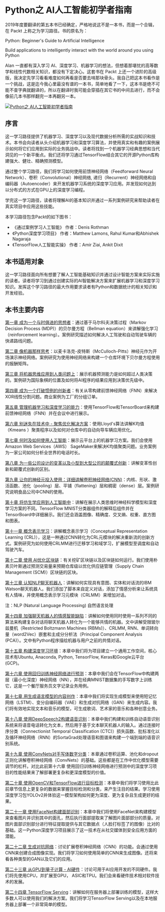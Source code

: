 # Python之 AI人工智能初学者指南


2019年度要翻译的第五本书已经确定，严格地说这不是一本书，而是一个合辑，在 Packt 上称之为学习路径。书的原名为：

Python: Beginner's Guide to Artificial Intelligence

Build applications to intelligently interact with the world around you using Python

Alan 一直都有深入学习 AI、深度学习、机器学习的想法，但想着那堪忧的高等数学和线性代数相关知识，都没有下定决心。这套书在 Packt 上还一个进阶的高级版，我决定先学习看看难度如何再看是否要去啃那块骨头。我自己把这本书看作是一个挑战，这是迄今我心里最没有谱的一本书，简单地看了一下，这本书是绝不可能不查字典就翻译的，所以在翻译时我可能会穿插在其它书的中间去进行，而不会像前几本书那样翻完一本再翻另一本。

[![Python之 AI人工智能初学者指南](http://upload-images.jianshu.io/upload_images/14565748-4a45d1df01f25bd9.png?imageMogr2/auto-orient/strip%7CimageView2/2/w/1240)](http://alanhou.org/homepage/wp-content/uploads/2019/03/2019032415190052.png) 

## 序言

这一学习路径提供了机器学习、深度学习以及现代数据分析所需的实战知识和技术。本书会向读者从头介绍机器学习和深度学习算法，并使用真实和有趣的案例展示如何将它们应用到实际的业务挑战中。读者将找到一个机器学习经典思想和当代洞见的一个新平衡点。我们还将学习通过TensorFlow结合其它的开源Python库构建强大、健壮、精确预测模型。

通过整个学习路径，我们将学习如何使用前馈神经网络（Feedforward Neural Network）、卷积（Convolutional）神经网络, 递归（Recurrent）神经网络和自编码器（Autoencoder）来开发机器学习系统的深度学习应用。并发现如何达到以分布式的方式在GPU上的深度学习编程。

学完这一学习路径，读者将理解AI的基本知识并通过一系列案例研究来帮助读者在真实项目中应用这些技能。

本学习路径包含Packt的如下图书：

*   《通过案例学习人工智能》 作者：Denis Rothman
*   《Python深度学习项目》 作者：Matthew Lamons, Rahul Kumar和Abhishek Nagaraja
*   《TensorFlow人工智能实操》 作者：Amir Ziai, Ankit Dixit

## 本书适用对象

这一学习路径面向所有想要了解人工智能基础知识并通过设计智能方案来实际实施的读者。读者将学习到通过创建实际的AI智能解决方案来扩展机器学习和深度学习知识。发挥这个学习路径的最大作用要求读者有Python和数据统计的相关知识和开发经验。

## 本书主要内容

[第一章 成为一个与时俱进的思想者](https://alanhou.org/adaptive-thinker/)：通过基于马尔科夫决策过程（Markov Decision Process (MDP)）的贝尔曼方程（Bellman equation）来讲解强化学习（reinforcement learning）。案例研究描述如何解决人工驾驶和自动驾驶车辆的快递路线问题。

[第二章 像机器那样思考](https://alanhou.org/think-machine/)：以麦卡洛克-皮特斯（McCulloch-Pitts）神经元作为开场演示神经网络。案例研究为使用神经网络来构建一个仓库环境下贝尔曼方程使用的报酬矩阵。

[第三章 将机器思维应用到人类问题上](https://alanhou.org/apply-machine-thinking-human-problem/)：展示机器预测能力是如何超过人类决策的。案例研为国际象棋的位置及如何将AI程序的结果应用到决策优先级中。

[第四章 成为一个打破惯例的创新者](https://alanhou.org/unconventional-innovator/)：有关从零构建前馈神经网络（FNN）来解决XOR线性分割问题。商业案例为工厂的分组订单。

[第五章 管理机器学习和深度学习的能力](https://alanhou.org/manage-power-machine-learning-deep-learning/)：使用TensorFlow和TensorBoard来构建前馈神经网络（FNN）并在会议中进行展示。

[第六章 别迷失在技术中 - 聚焦优化解决方案](https://alanhou.org/focus-optimizing-solutions/)：使用Lloyd's算法讲解K均值（Kmeans ）聚类程序以及如何对仓库中的自动向导车辆应用优化。

[第七章 何时及如何使用人工智能]()：展示云平台上的机器学习方案。我们会使用Amazon Web Services（AWS） SageMaker来解决K均值聚类问题。业务案例为一家公司如何分析全世界的电话时长。

[第八章 为一些公司设计的变革以及小型到大型公司的颠覆式创新]()：讲解变革性创新和颠覆式创新的区别。

[第九章 让你的神经元投入使用：详细讲解卷积神经网络(CNN)]()：内核、形状、激活函数、池化（pooling）层、平铺（flattening）层和稠密（dense）层。案例研究说明食品公司中CNN的使用。

[第十章 将仿生学应用到人工智能中]()：讲解在展示人类思维时神经科学模型和深度学习方案的不同。TensorFlow MNIST分类器组件的解释后组件并在TensorBoard中详细展示。我们还会涵盖图像、精确度、交叉熵、权重、直方图和图表。

[第十一章 概念表示学习]()：讲解概念表示学习（Conceptual Representation Learning (CRL)），这是一种通过CNN转化为CRL元模块的解决重新流的创新方式。案例研究为如何使用CRLMM进行迁移学习和域学习，扩展模型至调度和自动驾驶汽车。

[第十二章 使用 AI优化区块链]()：有关挖矿区块链以及区块链如何运行。我们使用朴素贝叶斯通过预测交易量来预期仓库级以优化供应链管理（Supply Chain Management (SCM)）区块链的区块。

[第十三章 认知NLP聊天机器人]()：讲解如何实现具有意图、实体和对话流的IBM Watson聊天机器人。我们添加了脚本来自定义对话，添加了情感分析来让系统具有人情味，并使用概念表示学习元模块（CRLMM）来增加对话。

注：NLP (Natural Language Processing) 自然语言处理

[第十四章 加强聊天机器人的情感智能缺陷]()：讲解如何使用同时使用一系列不同的算法来构建复杂对话将聊天机器人转化为一个能够共情的机器。文中讲解受限玻尔兹曼机（Restricted Boltzmann Machines (RBMs)）、CRLMM, RNN、单词转向量（word2Vec）嵌套和主成分分析法（Principal Component Analysis (PCA)）。文中有Python程序描绘机器与用户之前的共情对话。

[第十五章 构建深度学习环境]()：本章中我们将为项目建立一个通用工作空间，核心技术有Ubuntu, Anaconda, Python, TensorFlow, Keras和Google云平台(GCP)。

[第十六章 使用回归训练神经网络进行预测]()：本章中我们会在TensorFlow中构建两层（最小化深度）神经网络（NN），并在经典MNIST数据集的手写数字上训练它，这是一个餐厅服务员文字记录业务用例。

[第十七章 用生成语言模型的内容创作]()：本章中我们将实现生成模型来使用短记忆网络（LSTM）、变分自编码器（VAE）和生成对抗网络（GAN）来生成内容。我们将有效地实现文本和音乐的模型，可生成歌词、艺术家的音乐和各种创意业务。

[第十八章 使用DeepSpeech2构建语音识别]()：本章中我们构建和训练自动语音识别系统来将语音电话转化为文本，然后用于基于文本聊天机器人的输入。通过连接时序分类（Connectionist Temporal Classification (CTC)）损失函数、批标准化以及循环神经网络（RNN）的SortaGrad处理语音和图谱来构建一个端到端的语音识别系统。

[第十九章 使用ConvNets对手写体数字分类]()：本章通过卷积运算、池化和dropout正则化讲解卷积神经网络（ConvNets）的基础。这些都是在工作中优化模型需要调节的杠杆。对比此前第十六章 使用回归训练神经网络进行预测中的深度学习项目的性能结果来了解部署更复杂和更深度模型的价值。

[第二十章 使用OpenCV和TensorFlow进行目标检测]()：本章中我们将学习使用比此前章节信息上更复杂的数据来掌握目标检测和分类，来产生注目的结果。学习使用深度学习包YOLOv2并体验这一模型架构如何更为深度、更为复杂且生成更好的结果。

[第二十一章 使用FaceNet构建面部识别]()：本章中我们将使用FaceNet来构建模型来查看图片并识别其中的面孔，然后执行面部提取来了解图片面部部分的质量。对图片面部识别部分进行特征提取提供与其它数据点（人脸打标签了的图像）比对的基础。这一Python深度学习项目展示了这一技术在从社交媒体到安全应用方面的潜能。

[第二十二章 生成对抗网络]()：讨论扩展卷积神经网络（CNN）的功能。会通过使用CNN来创建合成图像实现。我们将学习如何使用简单的CNN来生成图像。还将来看各种类型的GAN以及它们的应用。

[第二十三章 从GPU到量子计算 - AI硬件]()：讨论可用于AI应用开发的不同硬件。我们将先使用CPU，并扩展至GPU， ASIC和TPU。我们会来看硬件技术相对软件技术的发展。

[第二十四章 TensorFlow Serving]()：讲解如何在服务器上部署训练的模型，这样大多数人可以使用我们的解决方案。我们将学习TensorFlow Serving以及在本地服务器上部署一个非常简单的模型。

